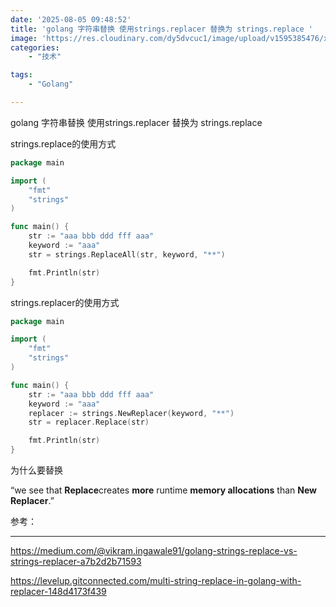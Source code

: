 ```yaml
---
date: '2025-08-05 09:48:52'
title: 'golang 字符串替换 使用strings.replacer 替换为 strings.replace '
image: 'https://res.cloudinary.com/dy5dvcuc1/image/upload/v1595385476/xiaorongmao/golang.jpg'
categories:
    - "技术"

tags:
    - "Golang"

---
```


golang 字符串替换 使用strings.replacer 替换为 strings.replace

strings.replace的使用方式

```go
package main

import (
	"fmt"
	"strings"
)

func main() {
	str := "aaa bbb ddd fff aaa"
	keyword := "aaa"
	str = strings.ReplaceAll(str, keyword, "**")

	fmt.Println(str)
}
```

strings.replacer的使用方式

```go
package main

import (
	"fmt"
	"strings"
)

func main() {
	str := "aaa bbb ddd fff aaa"
	keyword := "aaa"
	replacer := strings.NewReplacer(keyword, "**")
	str = replacer.Replace(str)

	fmt.Println(str)
}
```

为什么要替换

“we see that **Replace**creates **more** runtime **memory allocations** than **New Replacer**.”

参考：

---

https://medium.com/@vikram.ingawale91/golang-strings-replace-vs-strings-replacer-a7b2d2b71593

https://levelup.gitconnected.com/multi-string-replace-in-golang-with-replacer-148d4173f439
